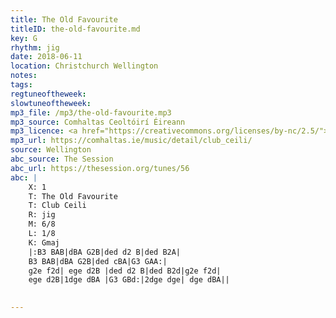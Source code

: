 ```yaml
---
title: The Old Favourite
titleID: the-old-favourite.md
key: G
rhythm: jig
date: 2018-06-11
location: Christchurch Wellington 
notes:
tags: 
regtuneoftheweek:
slowtuneoftheweek:
mp3_file: /mp3/the-old-favourite.mp3
mp3_source: Comhaltas Ceoltóirí Éireann
mp3_licence: <a href="https://creativecommons.org/licenses/by-nc/2.5/">CC-BY-NC-2.5</a>
mp3_url: https://comhaltas.ie/music/detail/club_ceili/
source: Wellington
abc_source: The Session
abc_url: https://thesession.org/tunes/56
abc: |
    X: 1
    T: The Old Favourite
    T: Club Ceili
    R: jig
    M: 6/8
    L: 1/8
    K: Gmaj
    |:B3 BAB|dBA G2B|ded d2 B|ded B2A|
    B3 BAB|dBA G2B|ded cBA|G3 GAA:|
    g2e f2d| ege d2B |ded d2 B|ded B2d|g2e f2d|
    ege d2B|1dge dBA |G3 GBd:|2dge dge| dge dBA||
    

---
```

